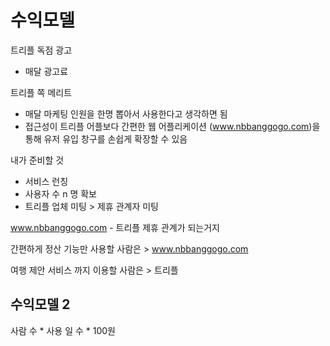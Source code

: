 # 수익모델

트리플 독점 광고

- 매달 광고료



트리플 쪽 메리트

- 매달 마케팅 인원을 한명 뽑아서 사용한다고 생각하면 됨
- 접근성이 트리플 어플보다 간편한 웹 어플리케이션 (www.nbbanggogo.com)을 통해 유저 유입 창구를 손쉽게 확장할 수 있음



내가 준비할 것

- 서비스 런칭
- 사용자 수 n 명 확보
- 트리플 업체 미팅 > 제휴 관계자 미팅



www.nbbanggogo.com  - 트리플 제휴 관계가 되는거지

간편하게 정산 기능만 사용할 사람은 > www.nbbanggogo.com

여행 제안 서비스 까지 이용할 사람은 > 트리플





## 수익모델 2

사람 수 * 사용 일 수 * 100원



